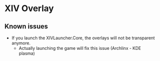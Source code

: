 # XIV Overlay

## Known issues

- If you launch the XIVLauncher.Core, the overlays will not be transparent anymore.
    - Actually launching the game will fix this issue (Archlinx - KDE plasma)